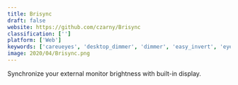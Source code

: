 ```yaml
---
title: Brisync
draft: false 
website: https://github.com/czarny/Brisync
classification: ['']
platform: ['Web']
keywords: ['careueyes', 'desktop_dimmer', 'dimmer', 'easy_invert', 'eye_saver', 'monitorian', 'nighttone', 'nocturne', 'pc_sun_screen', 'specter_sunglassess', 'sunsetscreen', 'twilight', 'window_night_light', 'windows_night_light', 'f.lux', 'mypoint_shade']
image: 2020/04/Brisync.png
---
```

Synchronize your external monitor brightness with built-in display.